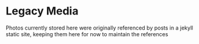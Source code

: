 # Legacy Media
Photos currently stored here were originally referenced by posts in a jekyll static site, keeping them here for now to maintain the references
